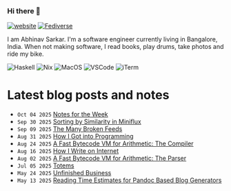 ### Hi there 👋

[![website](https://img.shields.io/badge/abhinavsarkar.net-blueviolet?style=for-the-badge)](https://abhinavsarkar.net)
<a rel="nofollow me" href="https://fantastic.earth/@abnv"><img style="max-width: 100%;" src="https://img.shields.io/mastodon/follow/109392551762673142?color=%23595aff&amp;domain=https%3A%2F%2Ffantastic.earth&amp;label=%40abnv&amp;logo=Mastodon&amp;logoColor=%23fff&amp;style=for-the-badge" alt="Fediverse"></a>

I am Abhinav Sarkar. I'm a software engineer currently living in Bangalore, India. When not making software, I read books, play drums, take photos and ride my bike.

![Haskell](https://img.shields.io/badge/Haskell-5D4F85?style=for-the-badge&logo=haskell&logoColor=white)
![Nix](https://img.shields.io/badge/NixOS-5277C3?style=for-the-badge&logo=nixos&logoColor=white)
![MacOS](https://img.shields.io/badge/mac%20os-000000?style=for-the-badge&logo=apple&logoColor=white)
![VSCode](https://img.shields.io/badge/Zed-000000?style=for-the-badge&logo=zedindustries&logoColor=white)
![iTerm](https://img.shields.io/badge/Ghostty-000000?style=for-the-badge&logo=iterm2&logoColor=white)

# Latest blog posts and notes
<!-- BLOG-POST-LIST:START -->
 - <code>Oct 04 2025</code> [Notes for the Week](https://abhinavsarkar.net/notes/2025-weeknotes-10-04/?mtm_campaign=feed) 
 - <code>Sep 30 2025</code> [Sorting by Similarity in Miniflux](https://abhinavsarkar.net/notes/2025-miniflux-similar-sorting/?mtm_campaign=feed) 
 - <code>Sep 09 2025</code> [The Many Broken Feeds](https://abhinavsarkar.net/notes/2025-broken-feeds/?mtm_campaign=feed) 
 - <code>Aug 31 2025</code> [How I Got into Programming](https://abhinavsarkar.net/notes/2025-into-programming/?mtm_campaign=feed) 
 - <code>Aug 24 2025</code> [A Fast Bytecode VM for Arithmetic: The Compiler](https://abhinavsarkar.net/posts/arithmetic-bytecode-vm-compiler/?mtm_campaign=feed) 
 - <code>Aug 16 2025</code> [How I Write on Internet](https://abhinavsarkar.net/notes/2025-writing-process/?mtm_campaign=feed) 
 - <code>Aug 02 2025</code> [A Fast Bytecode VM for Arithmetic: The Parser](https://abhinavsarkar.net/posts/arithmetic-bytecode-vm-parser/?mtm_campaign=feed) 
 - <code>Jul 05 2025</code> [Totems](https://abhinavsarkar.net/notes/2025-totems/?mtm_campaign=feed) 
 - <code>May 24 2025</code> [Unfinished Business](https://abhinavsarkar.net/notes/2025-unfinished-business/?mtm_campaign=feed) 
 - <code>May 13 2025</code> [Reading Time Estimates for Pandoc Based Blog Generators](https://abhinavsarkar.net/notes/2025-pandoc-reading-time/?mtm_campaign=feed) <!-- BLOG-POST-LIST:END -->
